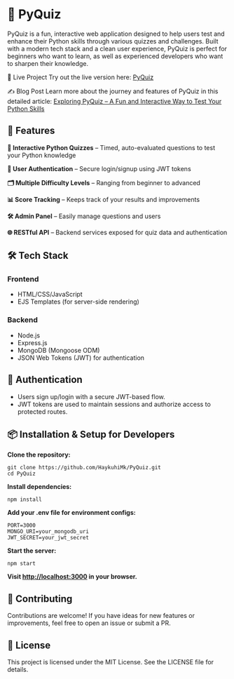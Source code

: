 # 🧠 PyQuiz
PyQuiz is a fun, interactive web application designed to help users test and enhance their Python skills through various quizzes and challenges. Built with a modern tech stack and a clean user experience, PyQuiz is perfect for beginners who want to learn, as well as experienced developers who want to sharpen their knowledge.

📡 Live Project
Try out the live version here: [PyQuiz](https://pyquiz.picsartacademy.am/)

✍️ Blog Post
Learn more about the journey and features of PyQuiz in this detailed article:  [Exploring PyQuiz – A Fun and Interactive Way to Test Your Python Skills](https://medium.com/@haykuhimkrtchyan09/exploring-pyquiz-a-fun-and-interactive-way-to-test-your-python-skills-c62cecd2f37c)


## 🚀 Features

**🧪 Interactive Python Quizzes** – Timed, auto-evaluated questions to test your Python knowledge

**👥 User Authentication** – Secure login/signup using JWT tokens

**🗂 Multiple Difficulty Levels** – Ranging from beginner to advanced

**📊 Score Tracking** – Keeps track of your results and improvements

**🛠 Admin Panel** – Easily manage questions and users

**🌐 RESTful API** – Backend services exposed for quiz data and authentication


## 🛠 Tech Stack
### Frontend

* HTML/CSS/JavaScript
* EJS Templates (for server-side rendering)

### Backend

* Node.js
* Express.js
* MongoDB (Mongoose ODM)
* JSON Web Tokens (JWT) for authentication

## 🔐 Authentication
* Users sign up/login with a secure JWT-based flow.
* JWT tokens are used to maintain sessions and authorize access to protected routes.

## 📦 Installation & Setup for Developers
**Clone the repository:**
```
git clone https://github.com/HaykuhiMk/PyQuiz.git
cd PyQuiz
```

**Install dependencies:**

`npm install`

**Add your .env file for environment configs:**
```
PORT=3000
MONGO_URI=your_mongodb_uri
JWT_SECRET=your_jwt_secret
```

**Start the server:**

`npm start`

**Visit [http://localhost:3000](http://localhost:3000) in your browser.**

## 🙌 Contributing
Contributions are welcome! If you have ideas for new features or improvements, feel free to open an issue or submit a PR.

## 📃 License
This project is licensed under the MIT License. See the LICENSE file for details.





